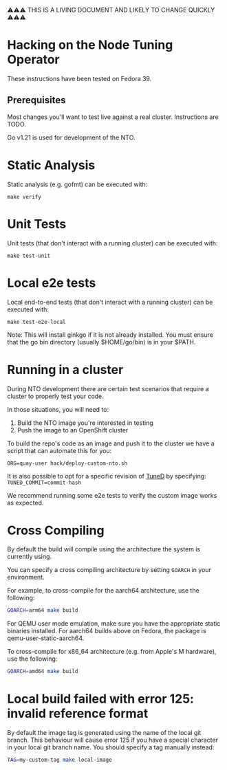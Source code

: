 ⚠⚠⚠ THIS IS A LIVING DOCUMENT AND LIKELY TO CHANGE QUICKLY ⚠⚠⚠

# Hacking on the Node Tuning Operator

These instructions have been tested on Fedora 39.

## Prerequisites

Most changes you'll want to test live against a real cluster. Instructions are TODO.

Go v1.21 is used for development of the NTO.

# Static Analysis

Static analysis (e.g. gofmt) can be executed with:

`make verify`

# Unit Tests

Unit tests (that don't interact with a running cluster) can be executed with:

`make test-unit`

# Local e2e tests

Local end-to-end tests (that don't interact with a running cluster) can be executed with:

`make test-e2e-local`

Note: This will install ginkgo if it is not already installed. You must ensure that the
go bin directory (usually $HOME/go/bin) is in your $PATH.

# Running in a cluster

During NTO development there are certain test scenarios
that require a cluster to properly test your code.

In those situations, you will need to:

1) Build the NTO image you're interested in testing
2) Push the image to an OpenShift cluster

To build the repo's code as an image and push it to the cluster we have a script that 
can automate this for you: 

`ORG=quay-user hack/deploy-custom-nto.sh`

It is also possible to opt for a specific revision of [TuneD](https://github.com/redhat-performance/tuned) by specifying: `TUNED_COMMIT=commit-hash`

We recommend running some e2e tests to verify the custom image works as expected.

# Cross Compiling

By default the build will compile using the architecture the system is currently using.

You can specify a cross compiling architecture by setting `GOARCH` in your environment.

For example, to cross-compile for the aarch64 architecture, use the following:

```bash
GOARCH=arm64 make build
```

For QEMU user mode emulation, make sure you have the appropriate static binaries installed.  For aarch64 builds above
on Fedora, the package is qemu-user-static-aarch64.

To cross-compile for x86_64 architecture (e.g. from Apple's M hardware), use the following:

```bash
GOARCH=amd64 make build
```

# Local build failed with error 125: invalid reference format

By default the image tag is generated using the name of the local git branch. This behaviour will cause error 125 if you have a special character in your local git branch name. You should specify a tag manually instead:

```bash
TAG=my-custom-tag make local-image
```
